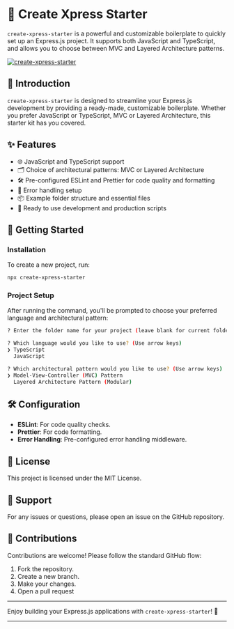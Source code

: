 # 🌟 Create Xpress Starter

`create-xpress-starter` is a powerful and customizable boilerplate to quickly set up an Express.js project. It supports both JavaScript and TypeScript, and allows you to choose between MVC and Layered Architecture patterns.

[![create-xpress-starter](https://i.postimg.cc/J7BHx1m2/Screenshot-36.png)](https://postimg.cc/dDw0tch2)

## 🚀 Introduction

`create-xpress-starter` is designed to streamline your Express.js development by providing a ready-made, customizable boilerplate. Whether you prefer JavaScript or TypeScript, MVC or Layered Architecture, this starter kit has you covered.

## ✨ Features

- 🌐 JavaScript and TypeScript support
- 🗂️ Choice of architectural patterns: MVC or Layered Architecture
- 🛠️ Pre-configured ESLint and Prettier for code quality and formatting
- 🔄 Error handling setup
- 📦 Example folder structure and essential files
- 🚀 Ready to use development and production scripts

## 🏁 Getting Started

### Installation

To create a new project, run:

```bash
npx create-xpress-starter
```

### Project Setup

After running the command, you'll be prompted to choose your preferred language and architectural pattern:

```bash
? Enter the folder name for your project (leave blank for current folder):

? Which language would you like to use? (Use arrow keys)
❯ TypeScript
  JavaScript

? Which architectural pattern would you like to use? (Use arrow keys)
❯ Model-View-Controller (MVC) Pattern
  Layered Architecture Pattern (Modular)
```

## 🛠️ Configuration

- **ESLint**: For code quality checks.
- **Prettier**: For code formatting.
- **Error Handling**: Pre-configured error handling middleware.

## 📄 License

This project is licensed under the MIT License.

## 💬 Support

For any issues or questions, please open an issue on the GitHub repository.

## 🎉 Contributions

Contributions are welcome! Please follow the standard GitHub flow:

1. Fork the repository.
2. Create a new branch.
3. Make your changes.
4. Open a pull request

<hr>

Enjoy building your Express.js applications with `create-xpress-starter`! 🚀

<hr>
